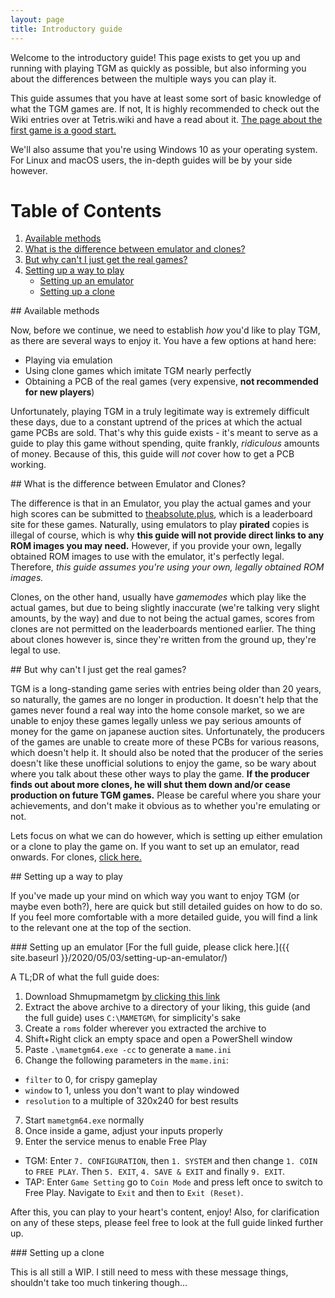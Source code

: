 ```yaml
---
layout: page
title: Introductory guide
---
```


Welcome to the introductory guide! This page exists to get you up and running with playing TGM as quickly as possible, but also informing you about the differences between the multiple ways you can play it.

This guide assumes that you have at least some sort of basic knowledge of what the TGM games are. If not, It is highly recommended to check out the Wiki entries over at Tetris.wiki and have a read about it. [The page about the first game is a good start.](https://tetris.wiki/Tetris_The_Grand_Master)

We'll also assume that you're using Windows 10 as your operating system. For Linux and macOS users, the in-depth guides will be by your side however.

# Table of Contents
1. [Available methods](#section1)
2. [What is the difference between emulator and clones?](#section2)
3. [But why can't I just get the real games?](#section3)
4. [Setting up a way to play](#section4)
	* [Setting up an emulator](#section4a)
	* [Setting up a clone](#section4b)

<div id="section1"></div>
## Available methods

Now, before we continue, we need to establish *how* you'd like to play TGM, as there are several ways to enjoy it. You have a few options at hand here:
* Playing via emulation
* Using clone games which imitate TGM nearly perfectly
* Obtaining a PCB of the real games (very expensive, **not recommended for new players**)

Unfortunately, playing TGM in a truly legitimate way is extremely difficult these days, due to a constant uptrend of the prices at which the actual game PCBs are sold. That's why this guide exists - it's meant to serve as a guide to play this game without spending, quite frankly, *ridiculous* amounts of money. Because of this, this guide will *not* cover how to get a PCB working.

<div id="section2"></div>
## What is the difference between Emulator and Clones?

The difference is that in an Emulator, you play the actual games and your high scores can be submitted to [theabsolute.plus](theabsolute.plus), which is a leaderboard site for these games. Naturally, using emulators to play **pirated** copies is illegal of course, which is why **this guide will not provide direct links to any ROM images you may need.** However, if you provide your own, legally obtained ROM images to use with the emulator, it's perfectly legal. Therefore, *this guide assumes you're using your own, legally obtained ROM images.*

Clones, on the other hand, usually have *gamemodes* which play like the actual games, but due to being slightly inaccurate (we're talking very slight amounts, by the way) and due to not being the actual games, scores from clones are not permitted on the leaderboards mentioned earlier. The thing about clones however is, since they're written from the ground up, they're legal to use. 

<div id="section3"></div>
## But why can't I just get the real games?

TGM is a long-standing game series with entries being older than 20 years, so naturally, the games are no longer in production. It doesn't help that the games never found a real way into the home console market, so we are unable to enjoy these games legally unless we pay serious amounts of money for the game on japanese auction sites. Unfortunately, the producers of the games are unable to create more of these PCBs for various reasons, which doesn't help it. It should also be noted that the producer of the series doesn't like these unofficial solutions to enjoy the game, so be wary about where you talk about these other ways to play the game. **If the producer finds out about more clones, he will shut them down and/or cease production on future TGM games.** Please be careful where you share your achievements, and don't make it obvious as to whether you're emulating or not.

Lets focus on what we can do however, which is setting up either emulation or a clone to play the game on. If you want to set up an emulator, read onwards. For clones, [click here.](#clone)

<div id="section4"></div>
## Setting up a way to play

If you've made up your mind on which way you want to enjoy TGM (or maybe even both?), here are quick but still detailed guides on how to do so. If you feel more comfortable with a more detailed guide, you will find a link to the relevant one at the top of the section.

<div id="section4a"></div>
### Setting up an emulator
[For the full guide, please click here.]({{ site.baseurl }}/2020/05/03/setting-up-an-emulator/)

A TL;DR of what the full guide does:

1. Download Shmupmametgm [by clicking this link](https://github.com/MaryHal/shmupmametgm/releases/download/v2.1/shmupmametgm_windows_2.1.zip)
2. Extract the above archive to a directory of your liking, this guide (and the full guide) uses `C:\MAMETGM\` for simplicity's sake
3. Create a `roms` folder wherever you extracted the archive to
4. Shift+Right click an empty space and open a PowerShell window
5. Paste `.\mametgm64.exe -cc` to generate a `mame.ini`
6. Change the following parameters in the `mame.ini`:
  * `filter` to 0, for crispy gameplay
  * `window` to 1, unless you don't want to play windowed
  * `resolution` to a multiple of 320x240 for best results
7. Start `mametgm64.exe` normally
8. Once inside a game, adjust your inputs properly
9. Enter the service menus to enable Free Play
  * TGM: Enter `7. CONFIGURATION`, then `1. SYSTEM` and then change `1. COIN` to `FREE PLAY`. Then `5. EXIT`, `4. SAVE & EXIT` and finally `9. EXIT`.
  * TAP: Enter `Game Setting` go to `Coin Mode` and press left once to switch to Free Play. Navigate to `Exit` and then to `Exit (Reset)`.


After this, you can play to your heart's content, enjoy! Also, for clarification on any of these steps, please feel free to look at the full guide linked further up.

<div id="section4b"></div>
### Setting up a clone

<p class="message">
 This is all still a WIP. I still need to mess with these message things, shouldn't take too much tinkering though...
</p>
